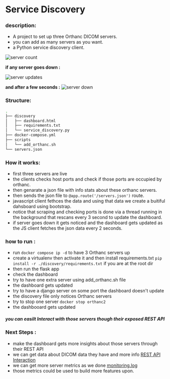 # Service Discovery
### description:
* A project to set up three Orthanc DICOM servers.
* you can add as many servers as you want.
* a Python service discovery client.

![server count](https://github.com/user-attachments/assets/63dcb7be-fada-49c6-b40e-e2db7ed6269d)

**if any server goes down :**

![server updates](https://github.com/user-attachments/assets/06432e70-0eb2-4cba-8808-358513157f21)

**and after a few seconds :**
![server  down](https://github.com/user-attachments/assets/513c2f89-b61b-4594-9ee6-b25d10ba52c3)

### Structure:
```bash
.
├── discovery
│   ├── dashboard.html
│   ├── requirements.txt
│   └── service_discovery.py
├── docker-compose.yml
├── scripts
│   └── add_orthanc.sh
└── servers.json
```

### How it works:
* first three servers are live 
* the clients checks host ports and check if those ports are occupied by orthanc.
* then genarate a json file with info stats about these orthanc servers.
* then sends the json file to ```@app.route('/servers.json')``` route.
* javascript client fethces the data and using that data we create a buitiful dahsboard using bootstrap.
* notice that scraping and checking ports is done via a thread running in the background that rescans every 3 second to update the dashboard.
* if server goes down it gets noticed and the dashboard gets updated as the JS client fetches the json data every 2 seconds.

### how to run :
* run ```docker compose ip -d``` to have 3 Orthanc servers up
* create a virtualenv then activate it and then install requirements.txt ```pip install -r ./discovery/requirements.txt``` if you are at the root dir
* then run the flask app
* check the dashboard
* try to have one extra server using add_orthanc.sh file
* the dashboard gets updated
* try to have a django server on some port the dashboard doesn't update
* the discovery file only notices Orthanc servers
* try to stop one server ```docker stop orthanc2```
* the dashbooard gets updated

##### you can easilt Interact with those servers though their exposed REST API

### Next Steps :
* make the dashboard gets more insights about those servers through their REST API
* we can get data about DICOM data they have and more info [REST API Interaction](https://github.com/mahmoudnasser1561/DICOM?tab=readme-ov-file#uses-rest-api-queries-to-inspect-stored-dicom-instances-and-query-your-servers)
* we can get more server metrics as we done [monitoring.log](https://github.com/mahmoudnasser1561/DICOM/blob/main/monitoring.log)
* those metrics could be used to build more features upon.
